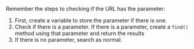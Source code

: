 <!--title={Refactor Static Event Pages to Dyanmic}-->

Remember the steps to checking if the URL has the parameter: 

1. First, create a variable to store the parameter if there is one. 
2. Check if there is a parameter. If there is a parameter, create a `find()` method using that parameter and return the results
3. If there is no parameter, search as normal. 